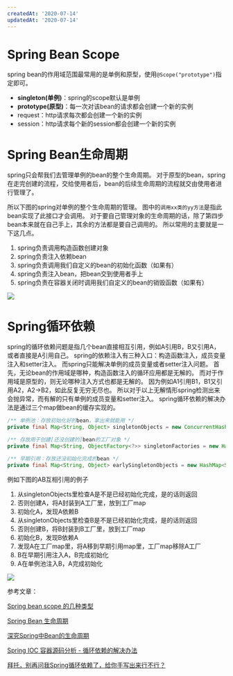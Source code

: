 ```yaml
---
createdAt: '2020-07-14'
updatedAt: '2020-07-14'
---
```


<!--more-->

# Spring Bean Scope

spring bean的作用域范围最常用的是单例和原型，使用`@Scope("prototype")`指定即可。

+ **singleton(单例)**：spring的scope默认是单例
+ **prototype(原型)**：每一次对该bean的请求都会创建一个新的实例
+ request：http请求每次都会创建一个新的实例
+ session：http请求每个新的session都会创建一个新的实例

# Spring Bean生命周期
spring只会帮我们去管理单例的bean的整个生命周期。
对于原型的bean，spring在走完创建的流程，交给使用者后，bean的后续生命周期的流程就交由使用者进行管理了。

所以下图的spring对单例的整个生命周期的管理。
图中的`调用xx类的yy方法`是指此bean实现了此接口才会调用。
对于要自己管理对象的生命周期的话，除了第四步bean本来就在自己手上，其余的方法都是要自己调用的。
所以常用的主要就是一下这几点。

1. spring负责调用构造函数创建对象
2. spring负责注入依赖bean
3. spring负责调用我们自定义的bean的初始化函数（如果有）
4. spring负责注入bean，把bean交到使用者手上
5. spring负责在容器关闭时调用我们自定义的bean的销毁函数（如果有）

![](/file/blog/code/20200714/i.loli.net-2019-05-08-5cd1d7d0416f5.jpg.JPEG)

# Spring循环依赖
spring的循环依赖问题是指几个bean直接相互引用，例如A引用B，B又引用A，或者直接是A引用自己。
spring的依赖注入有三种入口：构造函数注入，成员变量注入和setter注入。
而spring只能解决单例的成员变量或者setter注入问题。
首先，无论bean的作用域是哪种，构造函数注入的循环应用都是无解的。
而对于作用域是原型的，则无论哪种注入方式也都是无解的。
因为例如A1引用B1，B1又引用A2，A2->B2，如此反复无穷无尽也。
所以对于以上无解情形spring检测出来会抛异常，而有解的只有单例的成员变量和setter注入。
spring循环依赖的解决办法是通过三个map做bean的缓存实现的。

```java
/** 单例池：存放初始化好的bean，拿出来就能用 */
private final Map<String, Object> singletonObjects = new ConcurrentHashMap<String, Object>(256);

/** 存放用于创建[还没创建的]bean的工厂对象 */
private final Map<String, ObjectFactory<?>> singletonFactories = new HashMap<String, ObjectFactory<?>>(16);

/** 早期引用：存放还没初始化完成的bean */
private final Map<String, Object> earlySingletonObjects = new HashMap<String, Object>(16);
```

例如下图的AB互相引用的例子

1. 从singletonObjects里检查A是不是已经初始化完成，是的话则返回
2. 否则创建A，将A封装到A工厂里，放到工厂map
3. 初始化A，发现A依赖B
4. 从singletonObjects里检查B是不是已经初始化完成，是的话则返回
5. 否则创建B，将B封装到B工厂里，放到工厂map
6. 初始化B，发现B依赖A
7. 发现A在工厂map里，将A移到早期引用map里，工厂map移除A工厂
8. B在早期引用注入A，B完成初始化
9. A在单例池注入B，A完成初始化

![](/file/blog/code/20200714/bijeuubd5z.gif)

参考文章：

[Spring bean scope 的几种类型](https://blog.csdn.net/pange1991/article/details/81429393)

[Spring Bean 生命周期](https://crossoverjie.top/2018/03/21/spring/spring-bean-lifecycle/)

[深究Spring中Bean的生命周期](https://www.javazhiyin.com/37577.html)

[Spring IOC 容器源码分析 - 循环依赖的解决办法](http://www.tianxiaobo.com/2018/06/08/Spring-IOC-%E5%AE%B9%E5%99%A8%E6%BA%90%E7%A0%81%E5%88%86%E6%9E%90-%E5%BE%AA%E7%8E%AF%E4%BE%9D%E8%B5%96%E7%9A%84%E8%A7%A3%E5%86%B3%E5%8A%9E%E6%B3%95/)

[拜托，别再问我Spring循环依赖了，给你手写出来行不行？](https://cloud.tencent.com/developer/article/1632576)